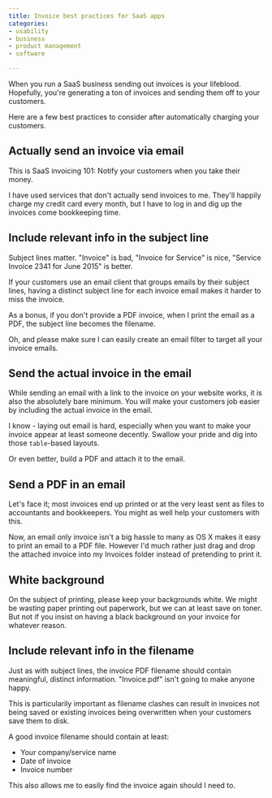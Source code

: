 ```yaml
---
title: Invoice best practices for SaaS apps
categories:
- usability
- business
- product management
- software

---
```


When you run a SaaS business sending out invoices is your lifeblood. Hopefully, you're generating a ton of invoices and sending them off to your customers.

Here are a few best practices to consider after automatically charging your customers.

<!--more-->

## Actually send an invoice via email

This is SaaS invoicing 101: Notify your customers when you take their money.

I have used services that don't actually send invoices to me. They'll happily charge my credit card every month, but I have to log in and dig up the invoices come bookkeeping time.


## Include relevant info in the subject line

Subject lines matter. "Invoice" is bad, "Invoice for Service" is nice, "Service Invoice 2341 for June 2015" is better.

If your customers use an email client that groups emails by their subject lines, having a distinct subject line for each invoice email makes it harder to miss the invoice.

As a bonus, if you don't provide a PDF invoice, when I print the email as a PDF, the subject line becomes the filename.

Oh, and please make sure I can easily create an email filter to target all your invoice emails.


## Send the actual invoice in the email

While sending an email with a link to the invoice on your website works, it is also the absolutely bare minimum. You will make your customers job easier by including the actual invoice in the email.

I know - laying out email is hard, especially when you want to make your invoice appear at least someone decently. Swallow your pride and dig into those `table`-based layouts.

Or even better, build a PDF and attach it to the email.


## Send a PDF in an email

Let's face it; most invoices end up printed or at the very least sent as files to accountants and bookkeepers. You might as well help your customers with this.

Now, an email only invoice isn't a big hassle to many as OS X makes it easy to print an email to a PDF file. However I'd much rather just drag and drop the attached invoice into my Invoices folder instead of pretending to print it.


## White background

On the subject of printing, please keep your backgrounds white. We might be wasting paper printing out paperwork, but we can at least save on toner. But not if you insist on having a black background on your invoice for whatever reason.


## Include relevant info in the filename

Just as with subject lines, the invoice PDF filename should contain meaningful, distinct information. "Invoice.pdf" isn't going to make anyone happy.

This is particularily important as filename clashes can result in invoices not being saved or existing invoices being overwritten when your customers save them to disk.

A good invoice filename should contain at least:

* Your company/service name
* Date of invoice
* Invoice number

This also allows me to easily find the invoice again should I need to.
